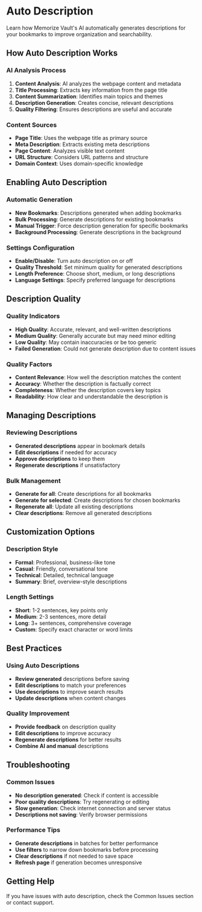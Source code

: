 # Auto Description

Learn how Memorize Vault's AI automatically generates descriptions for your bookmarks to improve organization and searchability.

## How Auto Description Works

### **AI Analysis Process**
1. **Content Analysis**: AI analyzes the webpage content and metadata
2. **Title Processing**: Extracts key information from the page title
3. **Content Summarization**: Identifies main topics and themes
4. **Description Generation**: Creates concise, relevant descriptions
5. **Quality Filtering**: Ensures descriptions are useful and accurate

### **Content Sources**
- **Page Title**: Uses the webpage title as primary source
- **Meta Description**: Extracts existing meta descriptions
- **Page Content**: Analyzes visible text content
- **URL Structure**: Considers URL patterns and structure
- **Domain Context**: Uses domain-specific knowledge

## Enabling Auto Description

### **Automatic Generation**
- **New Bookmarks**: Descriptions generated when adding bookmarks
- **Bulk Processing**: Generate descriptions for existing bookmarks
- **Manual Trigger**: Force description generation for specific bookmarks
- **Background Processing**: Generate descriptions in the background

### **Settings Configuration**
- **Enable/Disable**: Turn auto description on or off
- **Quality Threshold**: Set minimum quality for generated descriptions
- **Length Preference**: Choose short, medium, or long descriptions
- **Language Settings**: Specify preferred language for descriptions

## Description Quality

### **Quality Indicators**
- **High Quality**: Accurate, relevant, and well-written descriptions
- **Medium Quality**: Generally accurate but may need minor editing
- **Low Quality**: May contain inaccuracies or be too generic
- **Failed Generation**: Could not generate description due to content issues

### **Quality Factors**
- **Content Relevance**: How well the description matches the content
- **Accuracy**: Whether the description is factually correct
- **Completeness**: Whether the description covers key topics
- **Readability**: How clear and understandable the description is

## Managing Descriptions

### **Reviewing Descriptions**
- **Generated descriptions** appear in bookmark details
- **Edit descriptions** if needed for accuracy
- **Approve descriptions** to keep them
- **Regenerate descriptions** if unsatisfactory

### **Bulk Management**
- **Generate for all**: Create descriptions for all bookmarks
- **Generate for selected**: Create descriptions for chosen bookmarks
- **Regenerate all**: Update all existing descriptions
- **Clear descriptions**: Remove all generated descriptions

## Customization Options

### **Description Style**
- **Formal**: Professional, business-like tone
- **Casual**: Friendly, conversational tone
- **Technical**: Detailed, technical language
- **Summary**: Brief, overview-style descriptions

### **Length Settings**
- **Short**: 1-2 sentences, key points only
- **Medium**: 2-3 sentences, more detail
- **Long**: 3+ sentences, comprehensive coverage
- **Custom**: Specify exact character or word limits

## Best Practices

### **Using Auto Descriptions**
- **Review generated** descriptions before saving
- **Edit descriptions** to match your preferences
- **Use descriptions** to improve search results
- **Update descriptions** when content changes

### **Quality Improvement**
- **Provide feedback** on description quality
- **Edit descriptions** to improve accuracy
- **Regenerate descriptions** for better results
- **Combine AI and manual** descriptions

## Troubleshooting

### **Common Issues**
- **No description generated**: Check if content is accessible
- **Poor quality descriptions**: Try regenerating or editing
- **Slow generation**: Check internet connection and server status
- **Descriptions not saving**: Verify browser permissions

### **Performance Tips**
- **Generate descriptions** in batches for better performance
- **Use filters** to narrow down bookmarks before processing
- **Clear descriptions** if not needed to save space
- **Refresh page** if generation becomes unresponsive

## Getting Help

If you have issues with auto description, check the Common Issues section or contact support.
